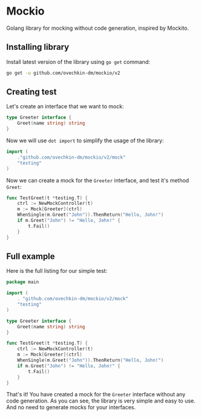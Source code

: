 # Mockio

Golang library for mocking without code generation, inspired by Mockito.

## Installing library

Install latest version of the library using `go get` command:

```bash
go get -u github.com/ovechkin-dm/mockio/v2
```

## Creating test

Let's create an interface that we want to mock:

```go
type Greeter interface {
    Greet(name string) string
}
```

Now we will use `dot import` to simplify the usage of the library:

```go
import (
    ."github.com/ovechkin-dm/mockio/v2/mock"
    "testing"
)
```

Now we can create a mock for the `Greeter` interface, and test it's method `Greet`:

```go
func TestGreet(t *testing.T) {
    ctrl := NewMockController(t)
    m := Mock[Greeter](ctrl)
    WhenSingle(m.Greet("John")).ThenReturn("Hello, John!")
    if m.Greet("John") != "Hello, John!" {
        t.Fail()
    }
}
```

## Full example
Here is the full listing for our simple test:

```go
package main

import (
	. "github.com/ovechkin-dm/mockio/v2/mock"
	"testing"
)

type Greeter interface {
	Greet(name string) string
}

func TestGreet(t *testing.T) {
	ctrl := NewMockController(t)
	m := Mock[Greeter](ctrl)
	WhenSingle(m.Greet("John")).ThenReturn("Hello, John!")
	if m.Greet("John") != "Hello, John!" {
		t.Fail()
	}
}

```

That's it! You have created a mock for the `Greeter` interface without any code generation.
As you can see, the library is very simple and easy to use.
And no need to generate mocks for your interfaces.
